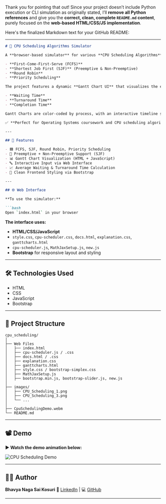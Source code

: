 Thank you for pointing that out! Since your project doesn’t include Python execution or CLI simulation as originally stated, I’ll **remove all Python references** and give you the **correct, clean, complete `README.md` content**, purely focused on the **web-based HTML/CSS/JS implementation**.

Here's the finalized Markdown text for your GitHub README:

---

````markdown
# 🧠 CPU Scheduling Algorithms Simulator

A **browser-based simulator** for various **CPU Scheduling Algorithms**, including:

- **First-Come-First-Serve (FCFS)**
- **Shortest Job First (SJF)** (Preemptive & Non-Preemptive)
- **Round Robin**
- **Priority Scheduling**

The project features a dynamic **Gantt Chart UI** that visualizes the execution of these scheduling algorithms. Users input process details such as **arrival time**, **burst time**, and **priority** (if applicable). The system then calculates and displays key metrics:

- **Waiting Time**
- **Turnaround Time**
- **Completion Time**

Gantt Charts are color-coded by process, with an interactive timeline showing execution order, start, and end times. Hovering over a process reveals detailed data. Below the chart, a process table presents the scheduling results, and additional graphical comparisons display performance metrics across algorithms for an intuitive and analytical experience.

✅ **Perfect for Operating Systems coursework and CPU scheduling algorithm visualization.**

---

## 🚀 Features

- 🟦 FCFS, SJF, Round Robin, Priority Scheduling  
- 🔁 Preemptive + Non-Preemptive Support (SJF)  
- 📊 Gantt Chart Visualization (HTML + JavaScript)  
- 🔤 Interactive Input via Web Interface  
- 📈 Average Waiting & Turnaround Time Calculation  
- 🎨 Clean Frontend Styling via Bootstrap  

---

## 🌐 Web Interface

**To use the simulator:**

```bash
Open `index.html` in your browser
````

**The interface uses:**

* **HTML/CSS/JavaScript**
* `style.css`, `cpu-scheduler.css`, `docs.html`, `explanation.css`, `ganttcharts.html`
* `cpu-scheduler.js`, `MathJaxSetup.js`, `new.js`
* **Bootstrap** for responsive layout and styling

---

## 🛠 Technologies Used

* HTML
* CSS
* JavaScript
* Bootstrap

---

## 📁 Project Structure

```
cpu_scheduling/
│
├── Web Files
│   ├── index.html
│   ├── cpu-scheduler.js / .css
│   ├── docs.html / .css
│   ├── explanation.css
│   ├── ganttcharts.html
│   ├── style.css / bootstrap-simplex.css
│   ├── MathJaxSetup.js
│   ├── bootstrap.min.js, bootstrap-slider.js, new.js
│
├── images/
│   ├── CPU_Scheduling_1.png
│   ├── CPU_Scheduling_3.png
│   └── ...
│
├── CpuSchedulingDemo.webm
└── README.md
```

---

## 📽️ Demo

**▶️ Watch the demo animation below:**

![CPU Scheduling Demo](./images/CpuSchedulingDemo.gif)

---

## 🙋‍♂️ Author

**Bhavya Naga Sai Kosuri**
🔗 [LinkedIn](https://www.linkedin.com/in/bhavyakosuri) | 💻 [GitHub](https://github.com/bhavyakosuri)

---

